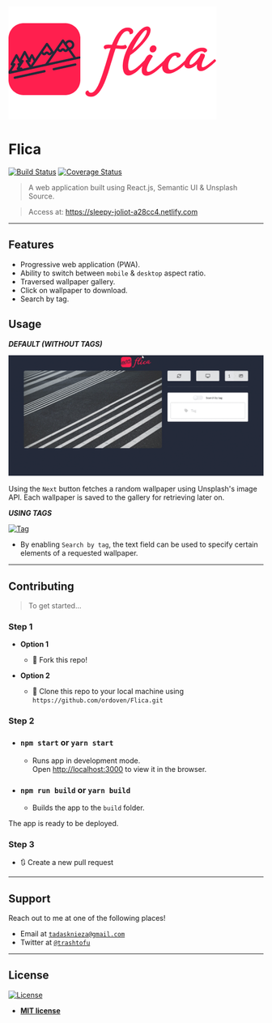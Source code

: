 <a href="#"><img src="./src/logo.png" title="Flica" alt="Flica"></a>

# Flica

[![Build Status](http://img.shields.io/travis/badges/badgerbadgerbadger.svg?style=flat-square)](https://travis-ci.org/badges/badgerbadgerbadger) [![Coverage Status](http://img.shields.io/coveralls/badges/badgerbadgerbadger.svg?style=flat-square)](https://coveralls.io/r/badges/badgerbadgerbadger)


> A web application built using React.js, Semantic UI & Unsplash Source.

> Access at: https://sleepy-joliot-a28cc4.netlify.com
---

## Features

- Progressive web application (PWA).
- Ability to switch between `mobile` & `desktop` aspect ratio.
- Traversed wallpaper gallery.
- Click on wallpaper to download.
- Search by tag.

## Usage 

***DEFAULT (WITHOUT TAGS)***

[![Looking for wallpaper](usage1.gif)]()

Using the `Next` button fetches a random wallpaper using Unsplash's image API. Each wallpaper is saved to the gallery for retrieving later on.

***USING TAGS***

[![Tag](usage2.gif)]()

- By enabling `Search by tag`, the text field can be used to specify certain elements of a requested wallpaper.
---

## Contributing

> To get started...

### Step 1

- **Option 1**
    - 🍴 Fork this repo!

- **Option 2**
    - 👯 Clone this repo to your local machine using `https://github.com/ordoven/Flica.git`

### Step 2

- ### `npm start` or `yarn start`

  - Runs app in development mode.<br>
Open [http://localhost:3000](http://localhost:3000) to view it in the browser.

- ### `npm run build` or `yarn build`

  - Builds the app to the `build` folder.<br>

The app is ready to be deployed.

### Step 3

- 🔃 Create a new pull request

---

## Support

Reach out to me at one of the following places!

- Email at <a href="mailto:tadasknieza@gmail.com" target="_top">`tadasknieza@gmail.com`</a>
- Twitter at <a href="http://twitter.com/trashtofu" target="_blank">`@trashtofu`</a>

---

## License

[![License](http://img.shields.io/:license-mit-blue.svg?style=flat-square)](http://badges.mit-license.org)

- **[MIT license](http://opensource.org/licenses/mit-license.php)**
